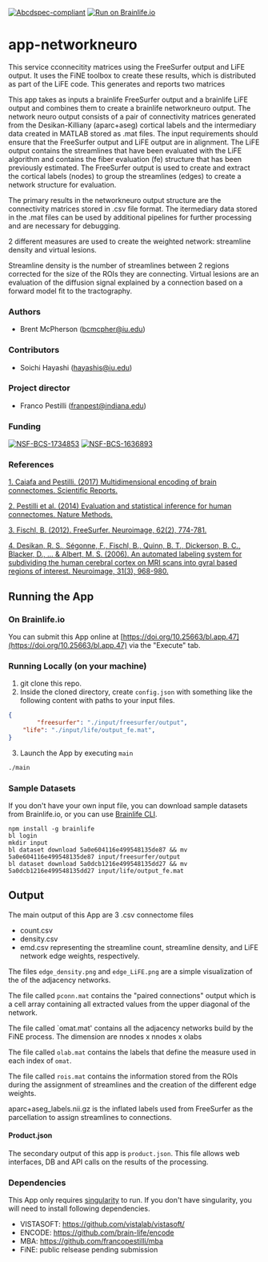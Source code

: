 [![Abcdspec-compliant](https://img.shields.io/badge/ABCD_Spec-v1.1-green.svg)](https://github.com/brain-life/abcd-spec)
[![Run on Brainlife.io](https://img.shields.io/badge/Brainlife-bl.app.v1.0-blue.svg)](https://doi.org/10.25663/bl.app.47)

# app-networkneuro

This service cconnecitity matrices using the FreeSurfer output and LiFE output. It uses the FiNE toolbox to create these results, which is distributed as part of the LiFE code. This generates and reports two matrices 

This app takes as inputs a brainlife FreeSurfer output and a brainlife LiFE output and combines them to create a brainlife networkneuro output. The network neuro output consists of a pair of connectivity matrices generated from the Desikan-Killiany (aparc+aseg) cortical labels and the intermediary data created in MATLAB stored as .mat files. The input requirements should ensure that the FreeSurfer output and LiFE output are in alignment. The LiFE output contains the streamlines that have been evaluated with the LiFE algorithm and contains the fiber evaluation (fe) structure that has been previously estimated. The FreeSurfer output is used to create and extract the cortical labels (nodes) to group the streamlines (edges) to create a network structure for evaluation.

The primary results in the networkneuro output structure are the connectivity matrices stored in .csv file format. The itermediary data stored in the .mat files can be used by additional pipelines for further processing and are necessary for debugging. 

2 different measures are used to create the weighted network: streamline density and virtual lesions.

Streamline density is the number of streamlines between 2 regions corrected for the size of the ROIs they are connecting.
Virtual lesions are an evaluation of the diffusion signal explained by a connection based on a forward model fit to the tractography.

### Authors
- Brent McPherson (bcmcpher@iu.edu)

### Contributors
- Soichi Hayashi (hayashis@iu.edu)

### Project director
- Franco Pestilli (franpest@indiana.edu)

### Funding 
[![NSF-BCS-1734853](https://img.shields.io/badge/NSF_BCS-1734853-blue.svg)](https://nsf.gov/awardsearch/showAward?AWD_ID=1734853)
[![NSF-BCS-1636893](https://img.shields.io/badge/NSF_BCS-1636893-blue.svg)](https://nsf.gov/awardsearch/showAward?AWD_ID=1636893)

### References 
[1. Caiafa and Pestilli. (2017) Multidimensional encoding of brain connectomes. Scientific Reports.](https://www.ncbi.nlm.nih.gov/pubmed/28904382)

[2. Pestilli et al. (2014) Evaluation and statistical inference for human connectomes. Nature Methods.](https://www.ncbi.nlm.nih.gov/pubmed/25194848)

[3. Fischl, B. (2012). FreeSurfer. Neuroimage, 62(2), 774-781.](https://www.sciencedirect.com/science/article/pii/S1053811912000389)

[4. Desikan, R. S., Ségonne, F., Fischl, B., Quinn, B. T., Dickerson, B. C., Blacker, D., ... & Albert, M. S. (2006). An automated labeling system for subdividing the human cerebral cortex on MRI scans into gyral based regions of interest. Neuroimage, 31(3), 968-980.](https://www.sciencedirect.com/science/article/pii/S1053811906000437)

## Running the App 

### On Brainlife.io

You can submit this App online at [https://doi.org/10.25663/bl.app.47](https://doi.org/10.25663/bl.app.47) via the "Execute" tab.

### Running Locally (on your machine)

1. git clone this repo.
2. Inside the cloned directory, create `config.json` with something like the following content with paths to your input files.

```json
{
        "freesurfer": "./input/freesurfer/output",
	"life": "./input/life/output_fe.mat",
}
```

3. Launch the App by executing `main`

```bash
./main
```

### Sample Datasets

If you don't have your own input file, you can download sample datasets from Brainlife.io, or you can use [Brainlife CLI](https://github.com/brain-life/cli).

```
npm install -g brainlife
bl login
mkdir input
bl dataset download 5a0e604116e499548135de87 && mv 5a0e604116e499548135de87 input/freesurfer/output
bl dataset download 5a0dcb1216e499548135dd27 && mv 5a0dcb1216e499548135dd27 input/life/output_fe.mat
```

## Output

The main output of this App are 3 .csv connectome files
- count.csv
- density.csv
- emd.csv
representing the streamline count, streamline density, and LiFE network edge weights, respectively.

The files `edge_density.png` and `edge_LiFE.png` are a simple visualization of the of the adjacency networks.

The file called `pconn.mat` contains the "paired connections" output which is a cell array containing all extracted values from the upper diagonal of the network.

The file called `omat.mat' contains all the adjacency networks build by the FiNE process. The dimension are nnodes x nnodes x olabs

The file called `olab.mat` contains the labels that define the measure used in each index of `omat`.

The file called `rois.mat` contains the information stored from the ROIs during the assignment of streamlines and the creation of the different edge weights.

aparc+aseg_labels.nii.gz is the inflated labels used from FreeSurfer as the parcellation to assign streamlines to connections.


#### Product.json

The secondary output of this app is `product.json`. This file allows web interfaces, DB and API calls on the results of the processing. 

### Dependencies

This App only requires [singularity](https://www.sylabs.io/singularity/) to run. If you don't have singularity, you will need to install following dependencies.  

  - VISTASOFT: https://github.com/vistalab/vistasoft/
  - ENCODE: https://github.com/brain-life/encode
  - MBA: https://github.com/francopestilli/mba
  - FiNE: public relsease pending submission

